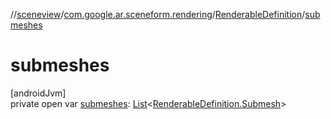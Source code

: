 //[sceneview](../../../index.md)/[com.google.ar.sceneform.rendering](../index.md)/[RenderableDefinition](index.md)/[submeshes](submeshes.md)

# submeshes

[androidJvm]\
private open var [submeshes](submeshes.md): [List](https://developer.android.com/reference/kotlin/java/util/List.html)&lt;[RenderableDefinition.Submesh](-submesh/index.md)&gt;
